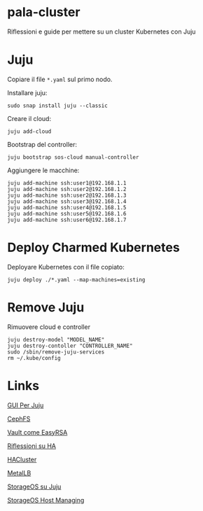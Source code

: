 # pala-cluster
Riflessioni e guide per mettere su un cluster Kubernetes con Juju

# Juju

Copiare il file ```*.yaml``` sul primo nodo.

Installare juju:

```console
sudo snap install juju --classic
```

Creare il cloud:

```console
juju add-cloud
```

Bootstrap del controller:

```console
juju bootstrap sos-cloud manual-controller
```

Aggiungere le macchine:

```console
juju add-machine ssh:user1@192.168.1.1
juju add-machine ssh:user2@192.168.1.2
juju add-machine ssh:user2@192.168.1.3
juju add-machine ssh:user3@192.168.1.4
juju add-machine ssh:user4@192.168.1.5
juju add-machine ssh:user5@192.168.1.6
juju add-machine ssh:user6@192.168.1.7
```

# Deploy Charmed Kubernetes
Deployare Kubernetes con il file copiato:

```console
juju deploy ./*.yaml --map-machines=existing
```

# Remove Juju
Rimuovere cloud e controller

```console
juju destroy-model "MODEL_NAME"
juju destroy-contoller "CONTROLLER_NAME"
sudo /sbin/remove-juju-services
rm ~/.kube/config
```

# Links

[GUI Per Juju](https://jujucharms.com/new)

[CephFS](https://ubuntu.com/kubernetes/docs/storage)

[Vault come EasyRSA](https://ubuntu.com/kubernetes/docs/using-vault)

[Riflessioni su HA](https://ubuntu.com/kubernetes/docs/high-availability)

[HACluster](https://ubuntu.com/kubernetes/docs/hacluster)

[MetalLB](https://ubuntu.com/kubernetes/docs/metallb)

[StorageOS su Juju](https://juju.is/tutorials/deploying-storageos-on-kubernetes#1-overview)

[StorageOS Host Managing](https://docs.storageos.com/docs/operations/managing-host-storage)
